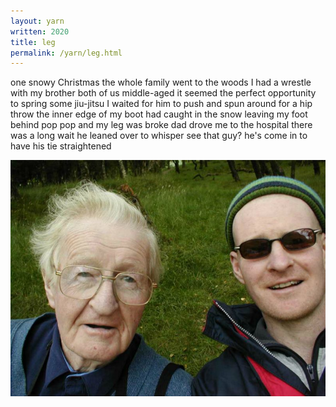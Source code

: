 ```yaml
---
layout: yarn
written: 2020
title: leg
permalink: /yarn/leg.html
---
```


<div class="poem">
one snowy Christmas  
the whole family went  
to the woods  
I had a wrestle  
with my brother  
both of us  
middle-aged  
it seemed the perfect opportunity  
to spring some jiu-jitsu  
I waited for him to push  
and spun around  
for a hip throw  
the inner edge of my boot  
had caught in the snow  
leaving my foot behind  
pop pop  
and my leg was broke  
dad drove me to the hospital  
there was a long wait  
he leaned over to whisper  
see that guy?  
he's come in  
to have his tie  
straightened
</div>

![Colm and Hughie](/assets/images/bio/dadandme.jpg "Colm and Hughie")

